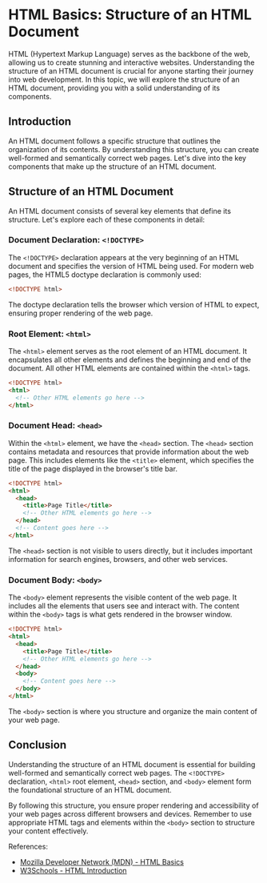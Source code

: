 # HTML Basics: Structure of an HTML Document

HTML (Hypertext Markup Language) serves as the backbone of the web, allowing us to create stunning and interactive websites. Understanding the structure of an HTML document is crucial for anyone starting their journey into web development. In this topic, we will explore the structure of an HTML document, providing you with a solid understanding of its components.

## Introduction

An HTML document follows a specific structure that outlines the organization of its contents. By understanding this structure, you can create well-formed and semantically correct web pages. Let's dive into the key components that make up the structure of an HTML document.

## Structure of an HTML Document

An HTML document consists of several key elements that define its structure. Let's explore each of these components in detail:

### Document Declaration: `<!DOCTYPE>`

The `<!DOCTYPE>` declaration appears at the very beginning of an HTML document and specifies the version of HTML being used. For modern web pages, the HTML5 doctype declaration is commonly used:

```html
<!DOCTYPE html>
```

The doctype declaration tells the browser which version of HTML to expect, ensuring proper rendering of the web page.

### Root Element: `<html>`

The `<html>` element serves as the root element of an HTML document. It encapsulates all other elements and defines the beginning and end of the document. All other HTML elements are contained within the `<html>` tags.

```html
<!DOCTYPE html>
<html>
  <!-- Other HTML elements go here -->
</html>
```

### Document Head: `<head>`

Within the `<html>` element, we have the `<head>` section. The `<head>` section contains metadata and resources that provide information about the web page. This includes elements like the `<title>` element, which specifies the title of the page displayed in the browser's title bar.

```html
<!DOCTYPE html>
<html>
  <head>
    <title>Page Title</title>
    <!-- Other HTML elements go here -->
  </head>
  <!-- Content goes here -->
</html>
```

The `<head>` section is not visible to users directly, but it includes important information for search engines, browsers, and other web services.

### Document Body: `<body>`

The `<body>` element represents the visible content of the web page. It includes all the elements that users see and interact with. The content within the `<body>` tags is what gets rendered in the browser window.

```html
<!DOCTYPE html>
<html>
  <head>
    <title>Page Title</title>
    <!-- Other HTML elements go here -->
  </head>
  <body>
    <!-- Content goes here -->
  </body>
</html>
```

The `<body>` section is where you structure and organize the main content of your web page.

## Conclusion

Understanding the structure of an HTML document is essential for building well-formed and semantically correct web pages. The `<!DOCTYPE>` declaration, `<html>` root element, `<head>` section, and `<body>` element form the foundational structure of an HTML document.

By following this structure, you ensure proper rendering and accessibility of your web pages across different browsers and devices. Remember to use appropriate HTML tags and elements within the `<body>` section to structure your content effectively.

References:
- [Mozilla Developer Network (MDN) - HTML Basics](https://developer.mozilla.org/en-US/docs/Learn/Getting_started_with_the_web/HTML_basics)
- [W3Schools - HTML Introduction](https://www.w3schools.com/html/html_intro.asp)